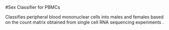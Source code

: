 #Sex Classifier for PBMCs

Classifies peripheral blood mononuclear cells into males and females based on the count matrix obtained from single cell RNA sequencing experiments .
